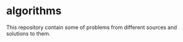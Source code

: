 # algorithms
This repository contain some of problems from different sources and solutions to them.
